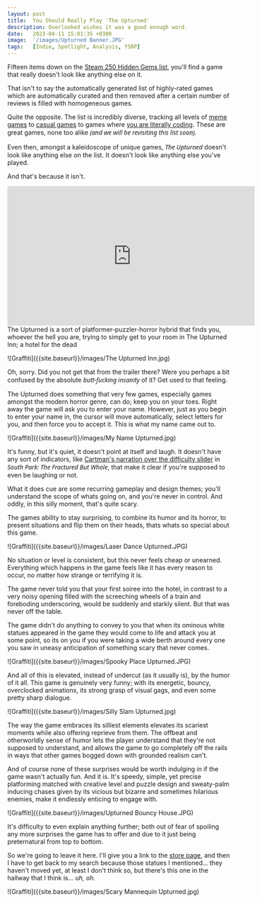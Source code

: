 ```yaml
---
layout: post
title:  You Should Really Play 'The Upturned'
description: Overlooked wishes it was a good enough word.
date:   2023-04-11 15:01:35 +0300
image:  '/images/Upturned Banner.JPG'
tags:   [Indie, Spotlight, Analysis, YSRP]
---
```

Fifteen items down on the [Steam 250 Hidden Gems list](https://store.steampowered.com/curator/32686107-%25D0%2585t%25D0%25B5%25D0%25B0%25D0%25BC-250/list/41983/), you'll find a game that really doesn't look like anything else on it. 

That isn't to say the automatically generated list of highly-rated games which are automatically curated and then removed after a certain number of reviews is filled with homogeneous games.

Quite the opposite. The list is incredibly diverse, tracking all levels of [meme games](https://store.steampowered.com/app/2172030/Elong_Plug/?curator_clanid=32686107&curator_listid=41983) to [casual games](https://store.steampowered.com/app/1171320/Frog_Detective_3_Corruption_at_Cowboy_County/?curator_clanid=32686107&curator_listid=41983) to games where [you are literally coding](https://store.steampowered.com/app/585180/Open_Sorcery/?curator_clanid=32686107&curator_listid=41983). These are great games, none too alike <em style="font-family: system-ui">(and we will be revisiting this list soon).</em>

Even then, amongst a kaleidoscope of unique games, <em style="font-family: system-ui">The Upturned</em> doesn't look like anything else on the list. It doesn't look like anything else you've played.

And that's because it isn't.

<iframe width="560" height="315" src="https://www.youtube.com/embed/eaoC9sCebHo" title="YouTube video player" frameborder="0" allow="accelerometer; autoplay; clipboard-write; encrypted-media; gyroscope; picture-in-picture; web-share" allowfullscreen></iframe>
<br>
The Upturned is a sort of platformer-puzzler-horror hybrid that finds you, whoever the hell you are, trying to simply get to your room in The Upturned Inn; a hotel for the dead

![Graffiti]({{site.baseurl}}/images/The Upturned Inn.jpg)

Oh, sorry. Did you not get that from the trailer there? Were you perhaps a bit confused by the absolute <em style="font-family: system-ui">butt-fucking insanity</em> of it? Get used to that feeling.

The Upturned does something that very few games, especially games amongst the modern horror genre, can do; keep you on your toes. Right away the game will ask you to enter your name. However, just as you begin to enter your name in, the cursor will move automatically, select letters for you, and then force you to accept it. This is what my name came out to.

![Graffiti]({{site.baseurl}}/images/My Name Upturned.jpg)

It's funny, but it's quiet, it doesn't point at itself and laugh. It doesn't have any sort of indicators, like [Cartman's narration over the difficulty slider](https://youtu.be/YLP8J-wgKfw?t=14) in <em style="font-family: system-ui">South Park: The Fractured But Whole</em>, that make it clear if you're supposed to even be laughing or not.

What it does cue are some recurring gameplay and design themes; you'll  understand the scope of whats going on, and you're never in control. And oddly, in this silly moment, that's quite scary.

The games ability to stay surprising, to combine its humor and its horror, to present situations and flip them on their heads, thats whats so special about this game.

![Graffiti]({{site.baseurl}}/images/Laser Dance Upturned.JPG)

No situation or level is consistent, but this never feels cheap or unearned. Everything which happens in the game feels like it has every reason to occur, no matter how strange or terrifying it is.

The game never told you that your first soiree into the hotel, in contrast to a very noisy opening filled with the screeching wheels of a train and foreboding underscoring, would be suddenly and starkly silent. But that was never off the table.

The game didn't do anything to convey to you that when its ominous white statues appeared in the game they would come to life and attack you at some point, so its on you if you were taking a wide berth around every one you saw in uneasy anticipation of something scary that never comes.

![Graffiti]({{site.baseurl}}/images/Spooky Place Upturned.JPG)

And all of this is elevated, instead of undercut (as it usually is), by the humor of it all. This game is genuinely very funny; with its energetic, bouncy, overclocked animations, its strong grasp of visual gags, and even some pretty sharp dialogue.

![Graffiti]({{site.baseurl}}/images/Silly Slam Upturned.jpg)

The way the game embraces its silliest elements elevates its scariest moments while also offering reprieve from them. The offbeat and otherworldly sense of humor lets the player understand that they're not supposed to understand, and allows the game to go completely off the rails in ways that other games bogged down with grounded realism can't. 

And of course none of these surprises would be worth indulging in if the game wasn't actually fun. And it is. It's speedy, simple, yet precise platforming matched with creative level and puzzle design and sweaty-palm inducing chases given by its vicious but bizarre and sometimes hilarious enemies, make it endlessly enticing to engage with.

![Graffiti]({{site.baseurl}}/images/Upturned Bouncy House.JPG)


It's difficulty to even explain anything further; both out of fear of spoiling any more surprises the game has to offer and due to it just being preternatural from top to bottom.

So we're going to leave it here. I'll give you a link to the [store page](https://store.steampowered.com/app/1717770/The_Upturned/), and then I have to get back to my search because those statues I mentioned... they haven't moved yet, at least I don't think so, but there's this one in the hallway that I think is... *uh, oh.*

![Graffiti]({{site.baseurl}}/images/Scary Mannequin Upturned.jpg)